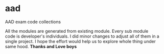 # aad
AAD exam code collections

All the modules are generated from existing module. Every sub module code is developer's individuals.
I did minor changes to adjust all of them in a single project.
I hope the effort would help us to explore whole thing under same hood.
**Thanks and Love boys**
